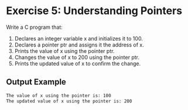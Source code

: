 # Exercise 5: Understanding Pointers

Write a C program that:

1. Declares an integer variable x and initializes it to 100.
1. Declares a pointer ptr and assigns it the address of x.
1. Prints the value of x using the pointer ptr.
1. Changes the value of x to 200 using the pointer ptr.
1. Prints the updated value of x to confirm the change.

## Output Example

```txt
The value of x using the pointer is: 100
The updated value of x using the pointer is: 200
```
